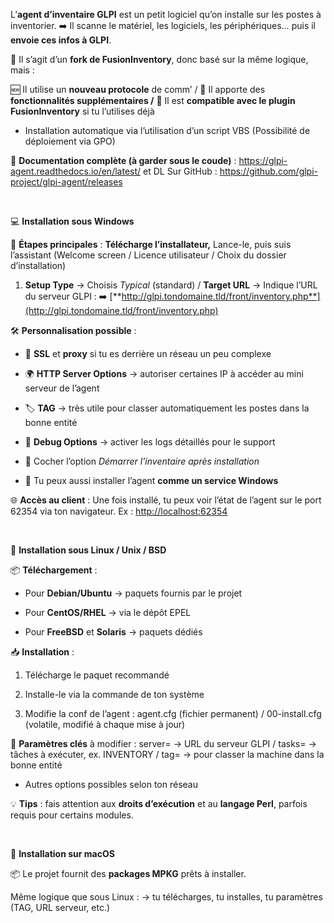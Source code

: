 L’**agent d’inventaire GLPI** est un petit logiciel qu’on installe sur les postes à inventorier. ➡️ Il scanne le matériel, les logiciels, les périphériques… puis il **envoie ces infos à GLPI**.

📌 Il s’agit d’un **fork de FusionInventory**, donc basé sur la même logique, mais :

🆕 Il utilise un **nouveau protocole** de comm’ / 🎁 Il apporte des **fonctionnalités supplémentaires /** 🔄 Il est **compatible avec le plugin FusionInventory** si tu l’utilises déjà

- Installation automatique via l’utilisation d’un script VBS (Possibilité de déploiement via GPO)

🧠 **Documentation complète (à garder sous le coude)** : <https://glpi-agent.readthedocs.io/en/latest/> et DL Sur GitHub : <https://github.com/glpi-project/glpi-agent/releases>

 

💻 **Installation sous Windows**

👣 **Étapes principales** : **Télécharge l’installateur,** Lance-le, puis suis l’assistant (Welcome screen / Licence utilisateur / Choix du dossier d’installation)

1.  **Setup Type** → Choisis *Typical* (standard) / **Target URL** → Indique l’URL du serveur GLPI : ➡️ [**http://glpi.tondomaine.tld/front/inventory.php**](http://glpi.tondomaine.tld/front/inventory.php)

🛠️ **Personnalisation possible** :

- 🔐 **SSL** et **proxy** si tu es derrière un réseau un peu complexe

- 🌍 **HTTP Server Options** → autoriser certaines IP à accéder au mini serveur de l’agent

- 🏷️ **TAG** → très utile pour classer automatiquement les postes dans la bonne entité

- 🐞 **Debug Options** → activer les logs détaillés pour le support

- 🔁 Cocher l’option *Démarrer l’inventaire après installation*

- 🧱 Tu peux aussi installer l’agent **comme un service Windows**

🌐 **Accès au client** : Une fois installé, tu peux voir l’état de l’agent sur le port 62354 via ton navigateur. Ex : <http://localhost:62354>

 

🐧 **Installation sous Linux / Unix / BSD**

📦 **Téléchargement** :

- Pour **Debian/Ubuntu** → paquets fournis par le projet

- Pour **CentOS/RHEL** → via le dépôt EPEL

- Pour **FreeBSD** et **Solaris** → paquets dédiés

📥 **Installation** :

1.  Télécharge le paquet recommandé

2.  Installe-le via la commande de ton système

3.  Modifie la conf de l’agent : agent.cfg (fichier permanent) / 00-install.cfg (volatile, modifié à chaque mise à jour)

🔧 **Paramètres clés** à modifier : server= → URL du serveur GLPI / tasks= → tâches à exécuter, ex. INVENTORY / tag= → pour classer la machine dans la bonne entité

- Autres options possibles selon ton réseau

💡 **Tips** : fais attention aux **droits d’exécution** et au **langage Perl**, parfois requis pour certains modules.

 

🍏 **Installation sur macOS**

📦 Le projet fournit des **packages MPKG** prêts à installer.

Même logique que sous Linux : → tu télécharges, tu installes, tu paramètres (TAG, URL serveur, etc.)

